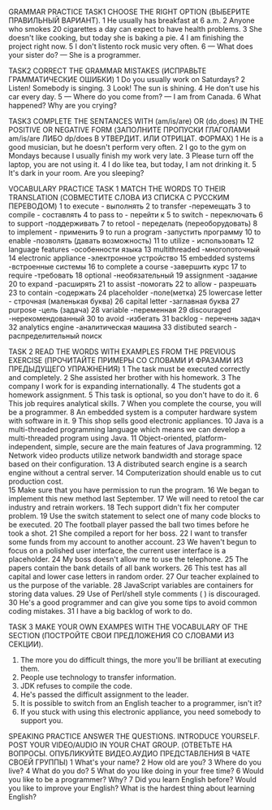 GRAMMAR PRACTICE
TASK1
CHOOSE THE RIGHT OPTION (ВЫБЕРИТЕ ПРАВИЛЬНЫЙ ВАРИАНТ).
1 He usually has breakfast at 6 a.m.
2 Anyone who smokes 20 cigarettes a day can expect to have health problems.
3 She doesn't like cooking, but today she is baking a pie.
4 I am finishing the project right now.
5 I don't listento rock music very often.
6  — What does your sister do?
— She is a programmer.

TASK2
CORRECT THE GRAMMAR MISTAKES (ИСПРАВЬТЕ ГРАММАТИЧЕСКИЕ ОШИБКИ)
1 Do you usually work on Saturdays?
2 Listen! Somebody is singing.
3 Look! The sun is shining.
4 He don't use his car every day.
5 — Where do you come from?
— I am from Canada.
6 What happened? Why are you crying?

TASK3
COMPLETE THE SENTANCES WITH (am/is/are) OR (do,does) IN THE POSITIVE OR NEGATIVE FORM (ЗАПОЛНИТЕ ПРОПУСКИ ГЛАГОЛАМИ am/is/are ЛИБО dp/does В УТВЕРДИТ. ИЛИ ОТРИЦАТ. ФОРМАХ)
1 He is a good musician, but he doesn't perform very often.
2 I go to the gym on Mondays because I usually finish my work very late.
3 Please turn off the laptop, you are not using it.
4 I do like tea, but today, I am not drinking it.
5 It's dark in your room. Are you sleeping?


VOCABULARY PRACTICE
TASK 1
MATCH THE WORDS TO THEIR TRANSLATION (СОВМЕСТИТЕ СЛОВА ИЗ СПИСКА С РУССКИМ ПЕРЕВОДОМ)
1 to execute  - выполнять
2 to transfer -перемещать
3 to compile - составлять
4 to pass to - перейти к
5 to switch - переключать
6 to support -поддерживать
7 to retool - переделать (переоборудовать)
8 to implement - применить
9 to run a program -запустить программу
10 to enable -позволять (давать возможность)
11 to utilize - использовать
12 language features -особенности языка
13 multithreaded -многопоточный
14 electronic appliance -электронное устройство
15 embedded systems -встроенные системы
16 to complete a course -завершить курс
17 to require -требовать
18 optional -необязательный
19 assignment -задание
20 to expand -расширять
21 to assist -помогать
22 to allow - разрешать 
23 to contain -содержать
24 placeholder -поле(метка)
25 lowercase letter - строчная (маленькая буква)
26 capital letter -заглавная буква
27 purpose -цель (задача)
28 variable -переменная
29 discouraged -нерекомендованный
30 to avoid -избегать
31 backlog - перечень задач
32 analytics engine -аналитическая машина
33 distibuted search - распределительный поиск


TASK 2
READ THE WORDS WITH EXAMPLES FROM THE PREVIOUS EXERCISE (ПРОЧИТАЙТЕ ПРИМЕРЫ СО СЛОВАМИ И ФРАЗАМИ ИЗ ПРЕДЫДУЩЕГО УПРАЖНЕНИЯ) 
1 The task must be executed correctly and completely. 
2 She assisted her brother with his homework. 
3 The company I work for is expanding internationally.
4 The students got a homework assignment.
5 This task is optional, so you don't have to do it. 
6 This job requires analytical skills.
7 When you complete the course, you will be a programmer. 
8 An embedded system is a computer hardware system with software in it.
9 This shop sells good electronic appliances. 
10 Java is a multi-threaded programming language which means we can develop a multi-threaded program using Java.
11 Object-oriented, platform-independent, simple, secure are the main features of Java programming. 
12 Network video products utilize network bandwidth and storage space based on their configuration. 
13  A distributed search engine is a search engine without a central server.
14 Computerization should enable us to cut production cost.  
15 Make sure that you have permission to run the program. 
16 We began to implement this new method last September.
17  We will need to retool the car industry and retrain workers. 
18 Tech support didn't fix her computer problem.
19 Use the switch statement to select one of many code blocks to be executed.
20 The football player passed the ball two times before he took a shot. 
21 She compiled a report for her boss. 
22  I want to transfer some funds from my account to another account.
23 We haven't begun to focus on a polished user interface, the current user interface is a placeholder.
24 My boss doesn't allow me to use the telephone.
25 The papers contain the bank details of all bank workers.
26 This test has all capital and lower case letters in random order.
27 Our teacher explained to us the purpose of the variable. 
28 JavaScript variables are containers for storing data values.
29 Use of Perl/shell style comments ( ) is discouraged.
30 He's a good programmer and can give you some tips to avoid common coding mistakes. 
31 I have a big backlog of work to do.

TASK 3
MAKE YOUR OWN EXAMPES WITH THE VOCABULARY OF THE SECTION (ПОСТРОЙТЕ СВОИ ПРЕДЛОЖЕНИЯ СО СЛОВАМИ ИЗ СЕКЦИИ). 
1. The more you do difficult things, the more you'll be brilliant at executing them.
2. People use technology to transfer information.
3. JDK refuses to compile the code.
4. He's passed the difficult assignment to the leader. 
5. It is possible to switch from an English teacher to a programmer, isn't it?
6. If you stuck with using this electronic appliance, you need somebody to support you.


SPEAKING PRACTICE
ANSWER THE QUESTIONS. INTRODUCE YOURSELF. POST YOUR VIDEO/AUDIO IN YOUR CHAT GROUP. (ОТВЕТЬТЕ НА ВОПРОСЫ. ОПУБЛИКУЙТЕ ВИДЕО.АУДИО ПРЕДСТАВЛЕНИЯ В ЧАТЕ СВОЕЙ ГРУППЫ)
1 What's your name? 
2 How old are you? 
3 Where do you live?
4 What do you do?
5 What do you like doing in your free time?
6 Would you like to be a programmer? Why?
7 Did you learn English before? Would you like to improve your English? What is the hardest thing about learning English?
